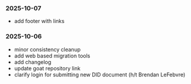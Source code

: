 ### 2025-10-07

- add footer with links

### 2025-10-06

- minor consistency cleanup
- add web based migration tools
- add changelog
- update goat repository link
- clarify login for submitting new DID document (h/t Brendan LeFebvre)
